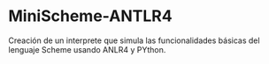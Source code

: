 # MiniScheme-ANTLR4
Creación de un interprete que simula las funcionalidades básicas del lenguaje Scheme usando ANLR4 y PYthon.

